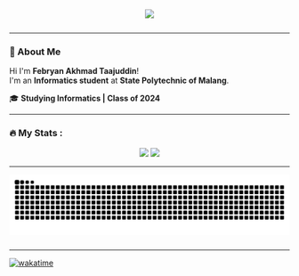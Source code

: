 <h1 align="center">
  <img src="https://readme-typing-svg.herokuapp.com?font=Fira+Code&size=22&duration=2000&pause=1000&color=00F7FF&center=true&vCenter=true&width=435&lines=Hi+There%21;I'm+Febryan+Akhmad+Taajuddin👋" />
</h1>

---

### 👋 About Me

Hi I'm **Febryan Akhmad Taajuddin**!  
I'm an **Informatics student** at **State Polytechnic of Malang**.

🎓 **Studying Informatics | Class of 2024**  

---

### :fire: My Stats :

<div align="center">
  <img src="https://nirzak-streak-stats.vercel.app/?user=FebryanAkt&theme=nightowl" height="180px"/>
  <img src="https://github-readme-stats.vercel.app/api/top-langs/?username=FebryanAkt&layout=compact&theme=nightowl&exclude_repo=FebryanAkt" height="180px"/>
</div>

---
<div align="center">
<img src="https://raw.githubusercontent.com/FebryanAkt/FebryanAkt/output/snake.svg" alt="Snake animation" />
</div>

###

---

[![wakatime](https://wakatime.com/badge/user/2ce07778-17d3-41d2-9c16-837e58d482ed.svg)](https://wakatime.com/@2ce07778-17d3-41d2-9c16-837e58d482ed)
